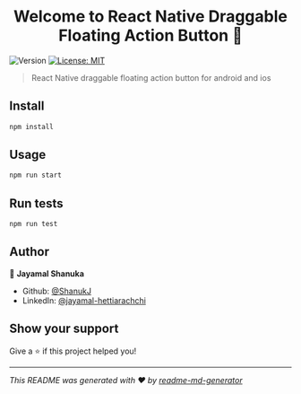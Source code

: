 <h1 align="center">Welcome to React Native Draggable Floating Action Button 👋</h1>
<p>
  <img alt="Version" src="https://img.shields.io/badge/version-0.0.1-blue.svg?cacheSeconds=2592000" />
  <a href="#" target="_blank">
    <img alt="License: MIT" src="https://img.shields.io/badge/License-MIT-yellow.svg" />
  </a>
</p>

> React Native draggable floating action button for android and ios

## Install

```sh
npm install
```

## Usage

```sh
npm run start
```

## Run tests

```sh
npm run test
```

## Author

👤 **Jayamal Shanuka**

* Github: [@ShanukJ](https://github.com/ShanukJ)
* LinkedIn: [@jayamal-hettiarachchi](https://linkedin.com/in/jayamal-hettiarachchi)

## Show your support

Give a ⭐️ if this project helped you!

***
_This README was generated with ❤️ by [readme-md-generator](https://github.com/kefranabg/readme-md-generator)_